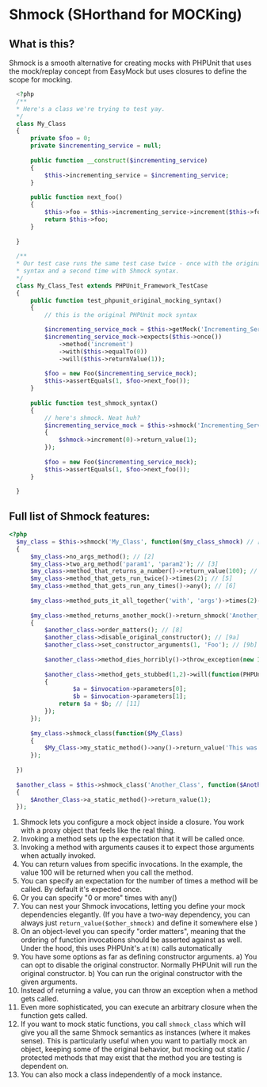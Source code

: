 # Shmock (SHorthand for MOCKing)

## What is this?

Shmock is a smooth alternative for creating mocks with PHPUnit that uses the mock/replay concept from EasyMock but uses closures to define the scope for mocking.

  ```php
	<?php
	/**
	* Here's a class we're trying to test yay.
	*/
	class My_Class
	{
		private $foo = 0;
		private $incrementing_service = null;
		
		public function __construct($incrementing_service)
		{
			$this->incrementing_service = $incrementing_service;
		}
		
		public function next_foo()
		{
			$this->foo = $this->incrementing_service->increment($this->foo);
			return $this->foo;
		}
		
	}
	
	/**
	* Our test case runs the same test case twice - once with the original PHPUnit mocking
	* syntax and a second time with Shmock syntax. 
	*/
	class My_Class_Test extends PHPUnit_Framework_TestCase
	{
		public function test_phpunit_original_mocking_syntax()
		{
			// this is the original PHPUnit mock syntax

			$incrementing_service_mock = $this->getMock('Incrementing_Service', array('increment'));
			$incrementing_service_mock->expects($this->once())
				->method('increment')
				->with($this->equalTo(0))
				->will($this->returnValue(1));
			
			$foo = new Foo($incrementing_service_mock);
			$this->assertEquals(1, $foo->next_foo());
		}
		
		public function test_shmock_syntax()
		{
			// here's shmock. Neat huh?
			$incrementing_service_mock = $this->shmock('Incrementing_Service', function($shmock)
			{
				$shmock->increment(0)->return_value(1);
			});
			
			$foo = new Foo($incrementing_service_mock);
			$this->assertEquals(1, $foo->next_foo());
		}
		
	}
  ```
	
## Full list of Shmock features:
  ```php
  <?php
	$my_class = $this->shmock('My_Class', function($my_class_shmock) // [1]
	{
		$my_class->no_args_method(); // [2]
		$my_class->two_arg_method('param1', 'param2'); // [3]
		$my_class->method_that_returns_a_number()->return_value(100); // [4]
		$my_class->method_that_gets_run_twice()->times(2); // [5]
		$my_class->method_that_gets_run_any_times()->any(); // [6]
		
		$my_class->method_puts_it_all_together('with', 'args')->times(2)->return_value(false);
		
		$my_class->method_returns_another_mock()->return_shmock('Another_Class', function($another_class) // [7]
		{
			$another_class->order_matters(); // [8]
			$another_class->disable_original_constructor(); // [9a]
			$another_class->set_constructor_arguments(1, 'Foo'); // [9b]
			
			$another_class->method_dies_horribly()->throw_exception(new InvalidArgumentException()); // [10]
			
			$another_class->method_gets_stubbed(1,2)->will(function(PHPUnit_Framework_MockObject_Invocation $invocation)
			{
			        $a = $invocation->parameters[0];
			        $b = $invocation->parameters[1];
				return $a + $b; // [11]
			});
		});
		
		$my_class->shmock_class(function($My_Class)
		{
			$My_Class->my_static_method()->any()->return_value('This was returned inside the mock instance using the static:: prefix'); // [12]
		});
			
	})
	
	$another_class = $this->shmock_class('Another_Class', function($Another_Class) // [13]
	{
		$Another_Class->a_static_method()->return_value(1);
	});
  ```

1. Shmock lets you configure a mock object inside a closure. You work with a proxy object that feels like the real thing. 	
2. Invoking a method sets up the expectation that it will be called once.
3. Invoking a method with arguments causes it to expect those arguments when actually invoked.
4. You can return values from specific invocations. In the example, the value 100 will be returned when you call the method.
5. You can specify an expectation for the number of times a method will be called. By default it's expected once.
6. Or you can specify "0 or more" times with any()
7. You can nest your Shmock invocations, letting you define your mock dependencies elegantly. (If you have a two-way dependency, you can always just `return_value($other_shmock)` and define it somewhere else )
8. On an object-level you can specify "order matters", meaning that the ordering of function invocations should be asserted against as well. Under the hood, this uses PHPUnit's `at(N)` calls automatically
9. You have some options as far as defining constructor arguments. a) You can opt to disable the original constructor. Normally PHPUnit will run the original constructor. b) You can run the original constructor with the given arguments. 
10. Instead of returning a value, you can throw an exception when a method gets called.
11. Even more sophisticated, you can execute an arbitrary closure when the function gets called.
12. If you want to mock static functions, you call `shmock_class` which will give you all the same Shmock semantics as instances (where it makes sense). This is particularly useful when you want to partially mock an object, keeping some of the original behavior, but mocking out static / protected methods that may exist that the method you are testing is dependent on. 
13. You can also mock a class independently of a mock instance. 